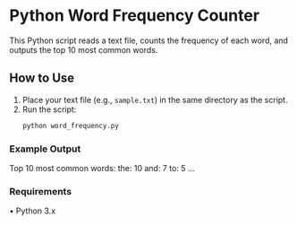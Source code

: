 # Python Word Frequency Counter

This Python script reads a text file, counts the frequency of each word, and outputs the top 10 most common words.

## How to Use

1. Place your text file (e.g., `sample.txt`) in the same directory as the script.
2. Run the script:
   ```bash
   python word_frequency.py

### Example Output 
Top 10 most common words:
the: 10
and: 7
to: 5
...

### Requirements
•	Python 3.x
